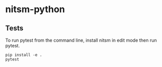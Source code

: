 # nitsm-python

## Tests
To run pytest from the command line, install nitsm in edit mode then run pytest.
```
pip install -e .
pytest
```
